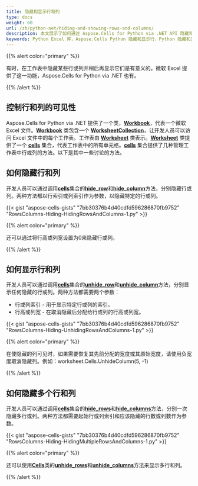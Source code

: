 ```yaml
---
title: 隐藏和显示行和列
type: docs
weight: 60
url: /zh/python-net/hiding-and-showing-rows-and-columns/
description: 本文展示了如何通过 Aspose.Cells for Python via .NET API 隐藏和显示行和列。
keywords: Python Excel 库，Aspose.Cells Python 隐藏和显示行，Python 隐藏和显示列，Python 隐藏行和列，Python 显示行和列。
---
```


{{% alert color="primary" %}}

有时，在工作表中隐藏某些行或列并稍后再显示它们是有意义的。微软 Excel 提供了这一功能，Aspose.Cells for Python via .NET 也有。

{{% /alert %}}

## **控制行和列的可见性**

Aspose.Cells for Python via .NET 提供了一个类，[**Workbook**](https://reference.aspose.com/cells/python-net/aspose.cells/workbook)，代表一个微软 Excel 文件。[**Workbook**](https://reference.aspose.com/cells/python-net/aspose.cells/workbook) 类包含一个 [**WorksheetCollection**](https://reference.aspose.com/cells/python-net/aspose.cells/worksheetcollection)，让开发人员可以访问 Excel 文件中的每个工作表。工作表由 [**Worksheet**](https://reference.aspose.com/cells/python-net/aspose.cells/worksheet) 类表示。[**Worksheet**](https://reference.aspose.com/cells/python-net/aspose.cells/worksheet) 类提供了一个 [**cells**](https://reference.aspose.com/cells/python-net/aspose.cells/cells) 集合，代表工作表中的所有单元格。[**cells**](https://reference.aspose.com/cells/python-net/aspose.cells/cells) 集合提供了几种管理工作表中行或列的方法。以下是其中一些讨论的方法。

## **如何隐藏行和列**

开发人员可以通过调用[**cells**](https://reference.aspose.com/cells/python-net/aspose.cells/cells)集合的[**hide_row**](https://reference.aspose.com/cells/python-net/aspose.cells/cells/hide_row/)和[**hide_column**](https://reference.aspose.com/cells/python-net/aspose.cells/cells/hide_column/)方法，分别隐藏行或列。两种方法都以行索引或列索引作为参数，以隐藏特定的行或列。

{{< gist "aspose-cells-gists" "7bb30376b4d40cdfd596286870fb9752" "RowsColumns-Hiding-HidingRowsAndColumns-1.py" >}}

{{% alert color="primary" %}}

还可以通过将行高或列宽设置为0来隐藏行或列。

{{% /alert %}}

## **如何显示行和列**

开发人员可以通过调用[**cells**](https://reference.aspose.com/cells/python-net/aspose.cells/cells)集合的[**unhide_row**](https://reference.aspose.com/cells/python-net/aspose.cells/cells/unhide_row/)和[**unhide_column**](https://reference.aspose.com/cells/python-net/aspose.cells/cells/unhide_column/)方法，分别显示任何隐藏的行或列。两种方法都需要两个参数：

- 行或列索引 - 用于显示特定行或列的索引。
- 行高或列宽 - 在取消隐藏后分配给行或列的行高或列宽。

{{< gist "aspose-cells-gists" "7bb30376b4d40cdfd596286870fb9752" "RowsColumns-Hiding-UnhidingRowsAndColumns-1.py" >}}

{{% alert color="primary" %}}

在使隐藏的列可见时，如果需要恢复其先前分配的宽度或其原始宽度，请使用负宽度取消隐藏列。例如：worksheet.Cells.UnhideColumn(5, -1)

{{% /alert %}}

## **如何隐藏多个行和列**

开发人员可以通过调用[**cells**](https://reference.aspose.com/cells/python-net/aspose.cells/cells)集合的[**hide_rows**](https://reference.aspose.com/cells/python-net/aspose.cells/cells/hide_rows/)和[**hide_columns**](https://reference.aspose.com/cells/python-net/aspose.cells/cells/hide_columns/)方法，分别一次隐藏多行或列。两种方法都需要起始行或列索引和应该隐藏的行数或列数作为参数。

{{< gist "aspose-cells-gists" "7bb30376b4d40cdfd596286870fb9752" "RowsColumns-Hiding-HidingMultipleRowsAndColumns-1.py" >}}

{{% alert color="primary" %}}

还可以使用[**Cells**](https://reference.aspose.com/cells/python-net/aspose.cells/cells)类的[**unhide_rows**](https://reference.aspose.com/cells/python-net/aspose.cells/cells/unhide_rows/)和[**unhide_columns**](https://reference.aspose.com/cells/python-net/aspose.cells/cells/unhide_columns/)方法来显示多行和列。

{{% /alert %}}
